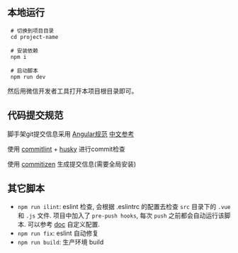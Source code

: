 ## 本地运行

```
 # 切换到项目目录
 cd project-name

 # 安装依赖
 npm i

 # 启动脚本
 npm run dev
```

然后用微信开发者工具打开本项目根目录即可。

## 代码提交规范
脚手架git提交信息采用 [Angular规范](https://github.com/conventional-changelog/conventional-changelog/blob/v0.5.3/conventions/angular.md) [中文参考](http://www.jianshu.com/p/c7e40dab5b05)

使用 [commitlint](https://github.com/marionebl/commitlint) + [husky](https://github.com/typicode/husky) 进行commit检查

使用 [commitizen](https://github.com/commitizen/cz-cli) 生成提交信息(需要全局安装)

## 其它脚本

* `npm run ilint`: eslint 检查, 会根据 .eslintrc 的配置去检查 `src` 目录下的 `.vue` 和 `.js` 文件. 项目中加入了 `pre-push hooks`, 每次 `push` 之前都会自动运行该脚本. 可以参考 [doc](http://eslint.org/docs/rules/) 自定义配置.
* `npm run fix`: eslint 自动修复
* `npm run build`: 生产环境 build
